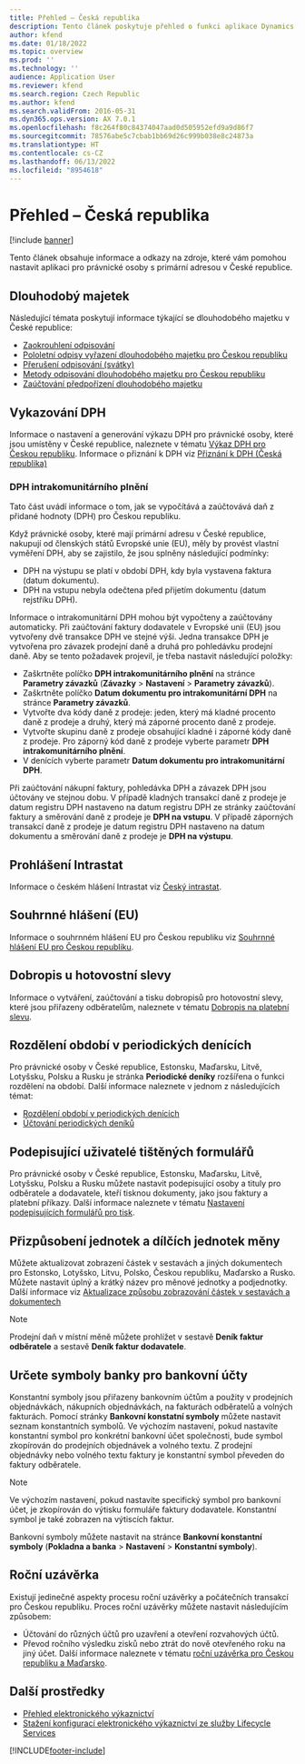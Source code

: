 ```yaml
---
title: Přehled – Česká republika
description: Tento článek poskytuje přehled o funkci aplikace Dynamics 365 Finance, která je specifická pro Českou republiku.
author: kfend
ms.date: 01/18/2022
ms.topic: overview
ms.prod: ''
ms.technology: ''
audience: Application User
ms.reviewer: kfend
ms.search.region: Czech Republic
ms.author: kfend
ms.search.validFrom: 2016-05-31
ms.dyn365.ops.version: AX 7.0.1
ms.openlocfilehash: f8c264f80c84374047aad0d505952efd9a9d86f7
ms.sourcegitcommit: 78576abe5c7cbab1bb69d26c999b038e8c24873a
ms.translationtype: HT
ms.contentlocale: cs-CZ
ms.lasthandoff: 06/13/2022
ms.locfileid: "8954618"
---
```

# <a name="czech-republic-overview"></a>Přehled – Česká republika

[!include [banner](../includes/banner.md)]

Tento článek obsahuje informace a odkazy na zdroje, které vám pomohou nastavit aplikaci pro právnické osoby s primární adresou v České republice.

## <a name="fixed-assets"></a>Dlouhodobý majetek
Následující témata poskytují informace týkající se dlouhodobého majetku v České republice:

-   [Zaokrouhlení odpisování](emea-cze-depreciation-rounding.md)
-   [Pololetní odpisy vyřazení dlouhodobého majetku pro Českou republiku](emea-cze-half-depreciation-fixed-asset-disposal.md)
-   [Přerušení odpisování (svátky)](emea-cze-depreciation-suspension-holidays.md)
-   [Metody odpisování dlouhodobého majetku pro Českou republiku](emea-cze-fixed-assets-depreciation.md)
-   [Zaúčtování předpořízení dlouhodobého majetku](emea-pre-acquisition-acquisition-fixed-asset.md)

## <a name="vat-reporting"></a>Vykazování DPH
Informace o nastavení a generování výkazu DPH pro právnické osoby, které jsou umístěny v České republice, naleznete v tématu [Výkaz DPH pro Českou republiku](emea-cze-vat-statement-details.md). Informace o přiznání k DPH viz [Přiznání k DPH (Česká republika)](emea-cze-vat-declaration-tax-declaration-model.md)

### <a name="intra-community-vat"></a>DPH intrakomunitárního plnění
Tato část uvádí informace o tom, jak se vypočítává a zaúčtovává daň z přidané hodnoty (DPH) pro Českou republiku. 

Když právnické osoby, které mají primární adresu v České republice, nakupují od členských států Evropské unie (EU), měly by provést vlastní vyměření DPH, aby se zajistilo, že jsou splněny následující podmínky:

-   DPH na výstupu se platí v období DPH, kdy byla vystavena faktura (datum dokumentu).
-   DPH na vstupu nebyla odečtena před přijetím dokumentu (datum rejstříku DPH).

Informace o intrakomunitární DPH mohou být vypočteny a zaúčtovány automaticky. Při zaúčtování faktury dodavatele v Evropské unii (EU) jsou vytvořeny dvě transakce DPH ve stejné výši. Jedna transakce DPH je vytvořena pro závazek prodejní daně a druhá pro pohledávku prodejní daně. Aby se tento požadavek projevil, je třeba nastavit následující položky:

-   Zaškrtněte políčko **DPH intrakomunitárního plnění** na stránce **Parametry závazků** (**Závazky** > **Nastavení** > **Parametry závazků**).
-   Zaškrtněte políčko **Datum dokumentu pro intrakomunitární DPH** na stránce **Parametry závazků**.
-   Vytvořte dva kódy daně z prodeje: jeden, který má kladné procento daně z prodeje a druhý, který má záporné procento daně z prodeje.
-   Vytvořte skupinu daně z prodeje obsahující kladné i záporné kódy daně z prodeje. Pro záporný kód daně z prodeje vyberte parametr **DPH intrakomunitárního plnění**.
-   V denících vyberte parametr **Datum dokumentu pro intrakomunitární DPH**.

Při zaúčtování nákupní faktury, pohledávka DPH a závazek DPH jsou účtovány ve stejnou dobu. V případě kladných transakcí daně z prodeje je datum registru DPH nastaveno na datum registru DPH ze stránky zaúčtování faktury a směrování daně z prodeje je **DPH na vstupu**. V případě záporných transakcí daně z prodeje je datum registru DPH nastaveno na datum dokumentu a směrování daně z prodeje je **DPH na výstupu**.

## <a name="intrastat-declaration"></a>Prohlášení Intrastat
Informace o českém hlášení Intrastat viz [Český intrastat](emea-cze-intrastat.md).

## <a name="eu-sales-list"></a>Souhrnné hlášení (EU)
Informace o souhrnném hlášení EU pro Českou republiku viz [Souhrnné hlášení EU pro Českou republiku](emea-cze-eu-sales-list.md).

## <a name="credit-note-on-cash-discount"></a>Dobropis u hotovostní slevy
Informace o vytváření, zaúčtování a tisku dobropisů pro hotovostní slevy, které jsou přiřazeny odběratelům, naleznete v tématu [Dobropis na platební slevu](emea-cze-credit-note-cash-discount.md).

## <a name="split-periods-in-periodic-journals"></a>Rozdělení období v periodických denících
Pro právnické osoby v České republice, Estonsku, Maďarsku, Litvě, Lotyšsku, Polsku a Rusku je stránka **Periodické deníky** rozšířena o funkci rozdělení na období. Další informace naleznete v jednom z následujících témat:
- [Rozdělení období v periodických denících](emea-create-post-periodic-journals.md)
- [Účtování periodických deníků](../general-ledger/tasks/post-periodic-journals.md)

## <a name="signers-for-print-forms"></a>Podepisující uživatelé tištěných formulářů
Pro právnické osoby v České republice, Estonsku, Maďarsku, Litvě, Lotyšsku, Polsku a Rusku můžete nastavit podepisující osoby a tituly pro odběratele a dodavatele, kteří tisknou dokumenty, jako jsou faktury a platební příkazy. Další informace naleznete v tématu [Nastavení podepisujících formulářů pro tisk](emea-set-up-signers-for-printing-forms.md).

## <a name="customize-currency-units-and-subunits"></a>Přizpůsobení jednotek a dílčích jednotek měny
Můžete aktualizovat zobrazení částek v sestavách a jiných dokumentech pro Estonsko, Lotyšsko, Litvu, Polsko, Českou republiku, Maďarsko a Rusko. Můžete nastavit úplný a krátký název pro měnové jednotky a podjednotky. Další informace viz [Aktualizace způsobu zobrazování částek v sestavách a dokumentech](emea-amount-printing-forms.md)

> [!NOTE]
> Prodejní daň v místní měně můžete prohlížet v sestavě **Deník faktur odběratele** a sestavě **Deník faktur dodavatele**.

## <a name="specify-bank-symbols-for-bank-accounts"></a> Určete symboly banky pro bankovní účty 
Konstantní symboly jsou přiřazeny bankovním účtům a použity v prodejních objednávkách, nákupních objednávkách, na fakturách odběratelů a volných fakturách. Pomocí stránky **Bankovní konstatní symboly** můžete nastavit seznam konstantních symbolů. Ve výchozím nastavení, pokud nastavíte konstantní symbol pro konkrétní bankovní účet společnosti, bude symbol zkopírován do prodejních objednávek a volného textu. Z prodejní objednávky nebo volného textu faktury je konstantní symbol převeden do faktury odběratele. 
> [!NOTE]
> Ve výchozím nastavení, pokud nastavíte specifický symbol pro bankovní účet, je zkopírován do výtisku formuláře faktury dodavatele. Konstantní symbol je také zobrazen na výtiscích faktur. 

Bankovní symboly můžete nastavit na stránce **Bankovní konstantní symboly** (**Pokladna a banka** > **Nastavení** > **Konstantní symboly**). 

## <a name="year-end-close"></a>Roční uzávěrka
Existují jedinečné aspekty procesu roční uzávěrky a počátečních transakcí pro Českou republiku. Proces roční uzávěrky můžete nastavit následujícím způsobem: 
- Účtování do různých účtů pro uzavření a otevření rozvahových účtů. 
- Převod ročního výsledku zisků nebo ztrát do nově otevřeného roku na jiný účet.
Další informace naleznete v tématu [roční uzávěrka pro Českou republiku a Maďarsko](emea-cze-hun-year-end.md).

## <a name="additional-resources"></a>Další prostředky
- [Přehled elektronického výkaznictví](../../fin-ops-core/dev-itpro/analytics/general-electronic-reporting.md)
- [Stažení konfigurací elektronického výkaznictví ze služby Lifecycle Services](../../fin-ops-core/dev-itpro/analytics/download-electronic-reporting-configuration-lcs.md)


[!INCLUDE[footer-include](../../includes/footer-banner.md)]
